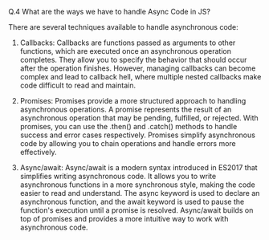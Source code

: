 Q.4 What are the ways we have to handle Async Code in JS?

There are several techniques available to handle asynchronous code:

1. Callbacks: Callbacks are functions passed as arguments to other functions, which are executed once an asynchronous operation completes. They allow you to specify the behavior that should occur after the operation finishes. However, managing callbacks can become complex and lead to callback hell, where multiple nested callbacks make code difficult to read and maintain.
2. Promises: Promises provide a more structured approach to handling asynchronous operations. A promise represents the result of an asynchronous operation that may be pending, fulfilled, or rejected. With promises, you can use the .then() and .catch() methods to handle success and error cases respectively. Promises simplify asynchronous code by allowing you to chain operations and handle errors more effectively.

3. Async/await: Async/await is a modern syntax introduced in ES2017 that simplifies writing asynchronous code. It allows you to write asynchronous functions in a more synchronous style, making the code easier to read and understand. The async keyword is used to declare an asynchronous function, and the await keyword is used to pause the function's execution until a promise is resolved. Async/await builds on top of promises and provides a more intuitive way to work with asynchronous code.
